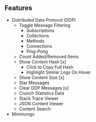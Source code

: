 ## Features

- Distributed Data Protocol (DDP)
    - Toggle Message Filtering 
        - Subscriptions
        - Collections
        - Methods
        - Connections
        - Ping-Pong
    - Count Added/Removed Items
    - Show Content Hash [x]
        - Click to Copy Full Hash
        - Highlight Similar Logs On Hover
    - Show Content Size [x]
    - Star Messages
    - Clear DDP Messages [x]
    - Crunch Statistics Data
    - Stack Trace Viewer
    - JSON Content Viewer
    - Content Search
- Minimongo
